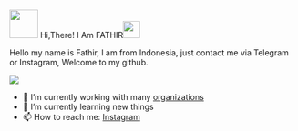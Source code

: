 
<br> <img src="[https://user-images.githubusercontent.com/62280849/128853969-84ff61d3-28c0-418d-9946-341ea61c7dce.gif](https://octodex.github.com/privateinvestocat/)" width="50" center > Hi,There!  I Am FATHIR<img src="https://miro.medium.com/v2/resize:fit:1000/1*ZXQifyIny_o2bFmz1BBz3A.gif" width="30" /> </h2>

Hello my name is Fathir, I am from Indonesia, just contact me via Telegram or Instagram,
Welcome to my github.

<img src="https://user-images.githubusercontent.com/74038190/212284136-03988914-d899-44b4-b1d9-4eeccf656e44.gif">

- 🔭 I’m currently working with many [organizations](https://coconut.or.id/contact)
- 🌱 I’m currently learning new things
- 📫 How to reach me: [Instagram](https://www.instagram.com/ahmadfathir19/)
